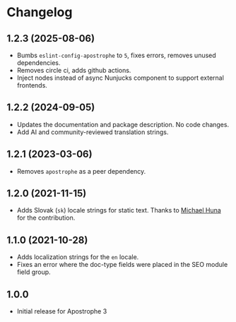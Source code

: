 # Changelog

## 1.2.3 (2025-08-06)

* Bumbs `eslint-config-apostrophe` to `5`, fixes errors, removes unused dependencies.
* Removes circle ci, adds github actions.
* Inject nodes instead of async Nunjucks component to support external frontends.

## 1.2.2 (2024-09-05)

* Updates the documentation and package description. No code changes.
* Add AI and community-reviewed translation strings.

## 1.2.1 (2023-03-06)

* Removes `apostrophe` as a peer dependency.

## 1.2.0 (2021-11-15)

* Adds Slovak (`sk`) locale strings for static text. Thanks to [Michael Huna](https://github.com/Miselrkba) for the contribution.

## 1.1.0 (2021-10-28)

* Adds localization strings for the `en` locale.
* Fixes an error where the doc-type fields were placed in the SEO module field group.

## 1.0.0

* Initial release for Apostrophe 3
